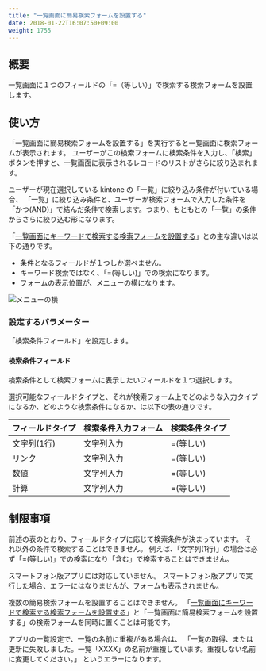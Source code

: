 ```yaml
---
title: "一覧画面に簡易検索フォームを設置する"
date: 2018-01-22T16:07:50+09:00
weight: 1755
---
```


## 概要

一覧画面に１つのフィールドの「=（等しい）」で検索する検索フォームを設置します。

## 使い方

「一覧画面に簡易検索フォームを設置する」を実行すると一覧画面に検索フォームが表示されます。
ユーザーがこの検索フォームに検索条件を入力し、「検索」ボタンを押すと、一覧画面に表示されるレコードのリストがさらに絞り込まれます。

ユーザーが現在選択している kintone の「一覧」に絞り込み条件が付いている場合、
「一覧」に絞り込み条件と、ユーザーが検索フォームで入力した条件を「かつ(AND)」で結んだ条件で検索します。つまり、もともとの「一覧」の条件からさらに絞り込む形になります。

「[一覧画面にキーワードで検索する検索フォームを設置する](../create_search_form)」との主な違いは以下の通りです。

- 条件となるフィールドが１つしか選べません。
- キーワード検索ではなく、「=(等しい)」での検索になります。
- フォームの表示位置が、メニューの横になります。

![メニューの横](/images/ja/actions/other_ui/create_search_form_eq/1.png)

### 設定するパラメーター

「検索条件フィールド」を設定します。


#### 検索条件フィールド

検索条件として検索フォームに表示したいフィールドを１つ選択します。

選択可能なフィールドタイプと、それが検索フォーム上でどのような入力タイプになるか、どのような検索条件になるか、は以下の表の通りです。

フィールドタイプ|検索条件入力フォーム|検索条件タイプ
----|----|----
文字列(1行)|文字列入力|=(等しい)
リンク|文字列入力|=(等しい)
数値|文字列入力|=(等しい)
計算|文字列入力|=(等しい)


## 制限事項

前述の表のとおり、フィールドタイプに応じて検索条件が決まっています。
それ以外の条件で検索することはできません。
例えば、「文字列(1行)」の場合は必ず「=(等しい)」での検索になり「含む」で検索することはできません。

スマートフォン版アプリには対応していません。
スマートフォン版アプリで実行した場合、エラーにはなりませんが、フォームも表示されません。

複数の簡易検索フォームを設置することはできません。
「[一覧画面にキーワードで検索する検索フォームを設置する](../create_search_form)」と「一覧画面に簡易検索フォームを設置する」の検索フォームを同時に置くことは可能です。

アプリの一覧設定で、一覧の名前に重複がある場合は、
「一覧の取得、または更新に失敗しました。一覧「XXXX」の名前が重複しています。重複しない名前に変更してください。」
というエラーになります。
